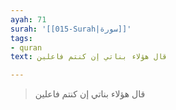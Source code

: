 ```yaml
---
ayah: 71
surah: '[[015-Surah|سورة]]'
tags:
- quran
text: قال هؤلاء بناتي إن كنتم فاعلين

---
```

> قال هؤلاء بناتي إن كنتم فاعلين
